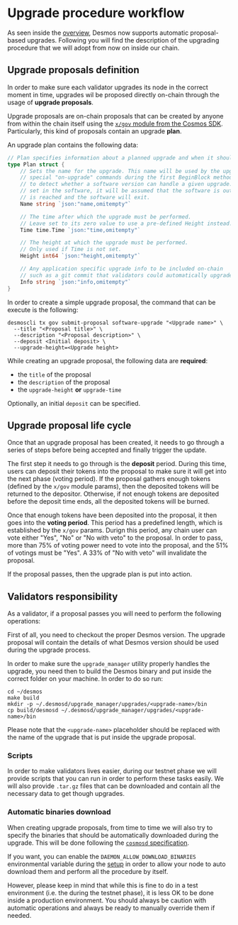 # Upgrade procedure workflow
As seen inside the [overview](./overview.md), Desmos now supports automatic proposal-based upgrades. Following you will find the description of the upgrading procedure that we will adopt from now on inside our chain. 

## Upgrade proposals definition
In order to make sure each validator upgrades its node in the correct moment in time, upgrades wil be proposed directly on-chain through the usage of **upgrade proposals**.

Upgrade proposals are on-chain proposals that can be created by anyone from within the chain itself using the [`x/gov` module from the Cosmos SDK](https://github.com/cosmos/cosmos-sdk/tree/master/x/gov/spec). Particularly, this kind of proposals contain an upgrade **plan**.

An upgrade plan contains the following data: 

```go
// Plan specifies information about a planned upgrade and when it should occur
type Plan struct {
	// Sets the name for the upgrade. This name will be used by the upgraded version of the software to apply any
	// special "on-upgrade" commands during the first BeginBlock method after the upgrade is applied. It is also used
	// to detect whether a software version can handle a given upgrade. If no upgrade handler with this name has been
	// set in the software, it will be assumed that the software is out-of-date when the upgrade Time or Height
	// is reached and the software will exit.
	Name string `json:"name,omitempty"`

	// The time after which the upgrade must be performed.
	// Leave set to its zero value to use a pre-defined Height instead.
	Time time.Time `json:"time,omitempty"`

	// The height at which the upgrade must be performed.
	// Only used if Time is not set.
	Height int64 `json:"height,omitempty"`

	// Any application specific upgrade info to be included on-chain
	// such as a git commit that validators could automatically upgrade to
	Info string `json:"info,omitempty"`
}
```

In order to create a simple upgrade proposal, the command that can be execute is the following: 

```shell
desmoscli tx gov submit-proposal software-upgrade "<Upgrade name>" \
  --title "<Proposal title>" \
  --description "<Proposal description>" \
  --deposit <Initial deposit> \
  --upgrade-height=<Upgrade height>
```

While creating an upgrade proposal, the following data are **required**: 

- the `title` of the proposal
- the `description` of the proposal
- the `upgrade-height` **or** `upgrade-time`

Optionally, an initial `deposit` can be specified. 

## Upgrade proposal life cycle
Once that an upgrade proposal has been created, it needs to go through a series of steps before being accepted and finally trigger the update. 

The first step it needs to go through is the **deposit** period. During this time, users can deposit their tokens into the proposal to make sure it will get into the next phase (voting period). If the proposal gathers enough tokens (defined by the `x/gov` module params), then the deposited tokens will be returned to the depositor. Otherwise, if not enough tokens are deposited before the deposit time ends, all the deposited tokens will be burned.  

Once that enough tokens have been deposited into the proposal, it then goes into the **voting period**.  This period has a predefined length, which is established by the `x/gov` params. Durign this period, any chain user can vote either "Yes", "No" or "No with veto" to the proposal. In order to pass, more than 75% of voting power need to vote into the proposal, and the 51% of votings must be "Yes". A 33% of "No with veto" will invalidate the proposal. 

If the proposal passes, then the upgrade plan is put into action. 
 
## Validators responsibility
As a validator, if a proposal passes you will need to perform the following operations: 

First of all, you need to checkout the proper Desmos version. The upgrade proposal will contain the details of what Desmos version should be used during the upgrade process. 
   
In order to make sure the `upgrade_manager` utility properly handles the upgrade, you need then to build the Desmos binary and put inside the correct folder on your machine. In order to do so run:
  
```shell
cd ~/desmos
make build
mkdir -p ~/.desmosd/upgrade_manager/upgrades/<upgrade-name>/bin
cp build/desmosd ~/.desmosd/upgrade_manager/upgrades/<upgrade-name>/bin
``` 

Please note that the `<upgrade-name>` placeholder should be replaced with the name of the upgrade that is put inside the upgrade proposal. 

### Scripts
In order to make validators lives easier, during our testnet phase we will provide scripts that you can run in order to perform these tasks easily. We will also provide `.tar.gz` files that can be downloaded and contain all the necessary data to get though upgrades.

### Automatic binaries download
When creating upgrade proposals, from time to time we will also try to specify the binaries that should be automatically downloaded during the upgrade. This will be done following the [`cosmosd` specification](https://github.com/regen-network/cosmosd#auto-download). 

If you want, you can enable the `DAEMON_ALLOW_DOWNLOAD_BINARIES` environmental variable during the [setup](./setup.md) in order to allow your node to auto download them and perform all the procedure by itself. 

However, please keep in mind that while this is fine to do in a test environment (i.e. the during the testnet phase), it is less OK to be done inside a production environment. You should always be caution with automatic operations and always be ready to manually override them if needed.
